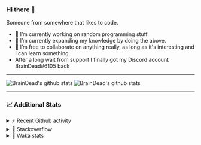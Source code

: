 ### Hi there 👋

Someone from somewhere that likes to code.

- 🔭 I’m currently working on random programming stuff.
- 🌱 I’m currently expanding my knowledge by doing the above.
- 👯 I’m free to collaborate on anything really, as long as it's interesting and I can learn something.
- After a long wait from support I finally got my Discord account BrainDead#6105 back
<hr>


<img alt="BrainDead's github stats" align="left" src="https://github-readme-stats.vercel.app/api?username=albertopoljak&count_private=true&show_icons=true&theme=radical&hide_border=true"/>
<img alt="BrainDead's github stats" align="left" src="https://github-readme-stats.vercel.app/api/top-langs/?username=albertopoljak&layout=compact&theme=radical&hide_border=true&card_width=250"/>
<br clear="left"/>

<hr>

### 📈 Additional Stats

<details>
  <summary>⚡ Recent Github activity</summary>
  <br/>

  <!--START_SECTION:activity-->
1. 🗣 Commented on [#2135](https://github.com/OCA/web/issues/2135) in [OCA/web](https://github.com/OCA/web)
2. 🗣 Commented on [#10](https://github.com/albertopoljak/orindance.party/issues/10) in [albertopoljak/orindance.party](https://github.com/albertopoljak/orindance.party)
3. ❗️ Opened issue [#81889](https://github.com/odoo/odoo/issues/81889) in [odoo/odoo](https://github.com/odoo/odoo)
4. 🗣 Commented on [#64](https://github.com/HuyaneMatsu/hata/issues/64) in [HuyaneMatsu/hata](https://github.com/HuyaneMatsu/hata)
5. 💪 Opened PR [#64](https://github.com/HuyaneMatsu/hata/pull/64) in [HuyaneMatsu/hata](https://github.com/HuyaneMatsu/hata)
  <!--END_SECTION:activity-->
</details>

<details>
  <summary>👀 Stackoverflow</summary>

  [![Omid Nikrah StackOverflow](https://github-readme-stackoverflow.vercel.app/?userID=11311072&theme=dark)](https://stackoverflow.com/users/11311072/braindead)

</details>

<details>
  <summary>🤖 Waka stats</summary>
  <br/>

  <!--START_SECTION:waka-->
![Profile Views](http://img.shields.io/badge/Profile%20Views-12-blue)

![Lines of code](https://img.shields.io/badge/From%20Hello%20World%20I%27ve%20Written-279638%20lines%20of%20code-blue)

**🐱 My Github Data** 

> 🏆 183 Contributions in the Year 2022
 > 
> 📦 149.0 kB Used in Github's Storage 
 > 
> 💼 Opted to Hire
 > 
> 📜 33 Public Repositories 
 > 
> 🔑 10 Private Repositories  
 > 
**I'm an Early 🐤** 

```text
🌞 Morning    222 commits    ██████░░░░░░░░░░░░░░░░░░░   26.37% 
🌆 Daytime    337 commits    ██████████░░░░░░░░░░░░░░░   40.02% 
🌃 Evening    196 commits    █████░░░░░░░░░░░░░░░░░░░░   23.28% 
🌙 Night      87 commits     ██░░░░░░░░░░░░░░░░░░░░░░░   10.33%

```
📅 **I'm Most Productive on Wednesday** 

```text
Monday       134 commits    ████░░░░░░░░░░░░░░░░░░░░░   15.91% 
Tuesday      156 commits    ████░░░░░░░░░░░░░░░░░░░░░   18.53% 
Wednesday    170 commits    █████░░░░░░░░░░░░░░░░░░░░   20.19% 
Thursday     133 commits    ████░░░░░░░░░░░░░░░░░░░░░   15.8% 
Friday       104 commits    ███░░░░░░░░░░░░░░░░░░░░░░   12.35% 
Saturday     66 commits     ██░░░░░░░░░░░░░░░░░░░░░░░   7.84% 
Sunday       79 commits     ██░░░░░░░░░░░░░░░░░░░░░░░   9.38%

```


📊 **This Week I Spent My Time On** 

```text
💬 Programming Languages: 
Python                   20 hrs 24 mins      ████████████████░░░░░░░░░   66.21% 
XML                      6 hrs 10 mins       █████░░░░░░░░░░░░░░░░░░░░   20.05% 
JavaScript               3 hrs 10 mins       ██░░░░░░░░░░░░░░░░░░░░░░░   10.31% 
textmate                 51 mins             ░░░░░░░░░░░░░░░░░░░░░░░░░   2.79% 
CSV file                 7 mins              ░░░░░░░░░░░░░░░░░░░░░░░░░   0.4%

🐱‍💻 Projects: 
odoo_15                  28 hrs 36 mins      ███████████████████████░░   92.78% 
odoo_14                  1 hr 59 mins        █░░░░░░░░░░░░░░░░░░░░░░░░   6.47% 
varteks15                13 mins             ░░░░░░░░░░░░░░░░░░░░░░░░░   0.74% 
angelina                 0 secs              ░░░░░░░░░░░░░░░░░░░░░░░░░   0.01%

💻 Operating System: 
Linux                    30 hrs 49 mins      █████████████████████████   100.0%

```

**I Mostly Code in Python** 

```text
Python                   34 repos            ████████████████████░░░░░   80.95% 
Java                     4 repos             ██░░░░░░░░░░░░░░░░░░░░░░░   9.52% 
TypeScript               1 repo              ░░░░░░░░░░░░░░░░░░░░░░░░░   2.38% 
JavaScript               1 repo              ░░░░░░░░░░░░░░░░░░░░░░░░░   2.38% 
HTML                     1 repo              ░░░░░░░░░░░░░░░░░░░░░░░░░   2.38%

```



 Last Updated on 10/03/2022
<!--END_SECTION:waka-->
</details>

